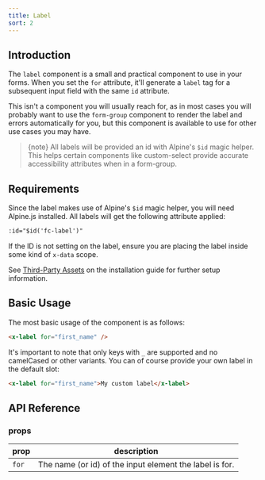 ```yaml
---
title: Label
sort: 2
---
```


## Introduction

The `label` component is a small and practical component to use in your forms.
When you set the `for` attribute, it'll generate a `label` tag for a subsequent
input field with the same `id` attribute.

This isn't a component you will usually reach for, as in most cases you will probably
want to use the `form-group` component to render the label and errors automatically
for you, but this component is available to use for other use cases you may have.

> {note} All labels will be provided an id with Alpine's `$id` magic helper. This helps certain components like
> custom-select provide accurate accessibility attributes when in a form-group.

## Requirements

Since the label makes use of Alpine's `$id` magic helper, you will need Alpine.js installed. All labels will get the following attribute applied:

```html
:id="$id('fc-label')"
```

If the ID is not setting on the label, ensure you are placing the label inside some kind of `x-data` scope.

See [Third-Party Assets](/docs/laravel-form-components/{version}/installation#user-content-third-party-assets) on the installation guide for further setup information.

## Basic Usage

The most basic usage of the component is as follows:

```html
<x-label for="first_name" />
```

It's important to note
that only keys with `_` are supported and no camelCased or other variants. You can of course
provide your own label in the default slot:

```html
<x-label for="first_name">My custom label</x-label>
```

## API Reference

### props

| prop | description |
| --- | --- |
| `for` | The name (or id) of the input element the label is for. |
